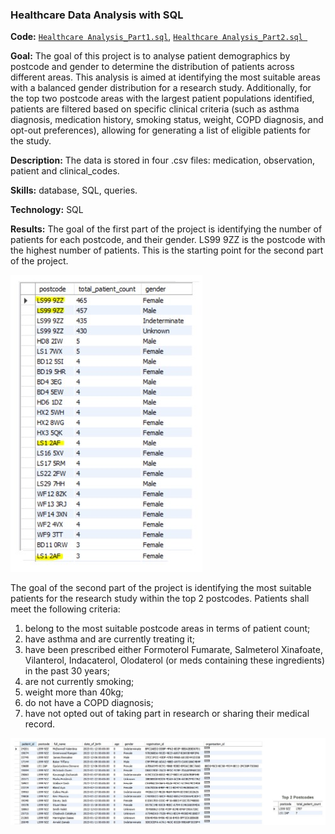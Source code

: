 ### Healthcare Data Analysis with SQL
**Code:** [`Healthcare Analysis_Part1.sql`](https://github.com/SerenaLangiano/Portfolio-Projects/blob/d6ed786515722cadad445c326d694df540bfa3f0/Healthcare%20Data%20Analysis/Healthcare%20Analysis_Part1.sql), [`Healthcare Analysis_Part2.sql
`](https://github.com/SerenaLangiano/Portfolio-Projects/blob/d6ed786515722cadad445c326d694df540bfa3f0/Healthcare%20Data%20Analysis/Healthcare%20Analysis_Part2.sql)

**Goal:** The goal of this project is to analyse patient demographics by postcode and gender to determine the distribution of patients across different areas. This analysis is aimed at identifying the most suitable areas with a balanced gender distribution for a research study. Additionally, for the top two postcode areas with the largest patient populations identified, patients are filtered based on specific clinical criteria (such as asthma diagnosis, medication history, smoking status, weight, COPD diagnosis, and opt-out preferences), allowing for generating a list of eligible patients for the study.

**Description:** The data is stored in four .csv files: medication, observation, patient and clinical_codes.

**Skills:** database, SQL, queries.

**Technology:** SQL

**Results:** The goal of the first part of the project is identifying the number of patients for each postcode, and their gender. LS99 9ZZ is the postcode with the highest number of patients. This is the starting point for the second part of the project.

 ![Alt text](https://github.com/SerenaLangiano/Portfolio-Projects/blob/eabe46a609cf60ab68609edd5afe0343656be955/Healthcare%20Data%20Analysis/Pictures/Figure1.jpg)

The goal of the second part of the project is identifying the most suitable patients for the research study within the top 2 postcodes. Patients shall meet the following criteria:

1) belong to the most suitable postcode areas in terms of patient count;
2) have asthma and are currently treating it;
3) have been prescribed either Formoterol Fumarate, Salmeterol Xinafoate, Vilanterol, Indacaterol, Olodaterol (or meds containing these ingredients) in the past 30 years;
4) are not currently smoking;
5) weight more than 40kg;
6) do not have a COPD diagnosis;
7) have not opted out of taking part in research or sharing their medical record.

![Alt text](https://github.com/SerenaLangiano/Portfolio-Projects/blob/eabe46a609cf60ab68609edd5afe0343656be955/Healthcare%20Data%20Analysis/Pictures/Figure2.jpg)

